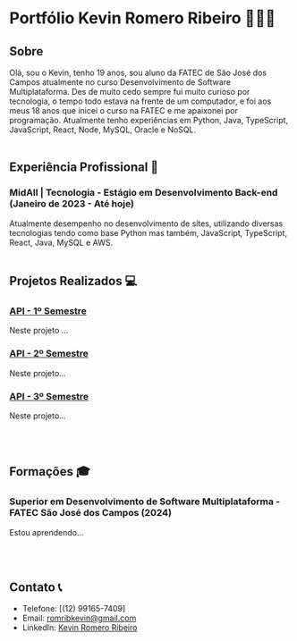 # Portfólio Kevin Romero Ribeiro 🙋🏽‍♂️

## Sobre

Olá, sou o Kevin, tenho 19 anos, sou aluno da FATEC de São José dos Campos atualmente no curso Desenvolvimento de Software Multiplataforma. 
Des de muito cedo sempre fui muito curioso por tecnologia, o tempo todo estava na frente de um computador, e foi aos meus 18 anos que inicei o curso na FATEC 
e me apaixonei por programação. Atualmente tenho experiências em Python, Java, TypeScript, JavaScript, React, Node, MySQL, Oracle e NoSQL.
<br>
<br>

## Experiência Profissional 💼

### MidAll | Tecnologia - Estágio em Desenvolvimento Back-end (Janeiro de 2023 - Até hoje)

Atualmente desempenho no desenvolvimento de sites, utilizando diversas tecnologias tendo como base Python mas também, JavaScript, TypeScript, React, Java, MySQL
e AWS.
<br>
<br>

## Projetos Realizados 💻

### [API - 1º Semestre](https://github.com/whatscodeg3/API-DSM-ServiceDesk)

Neste projeto ...

### [API - 2º Semestre](https://github.com/whatscodeg3/API-2DSM-DailyBot)

Neste projeto...

### [API - 3º Semestre](https://github.com/whatscodeg3/API-3DSM)

Neste projeto...

<br>
<br>

## Formações 🎓

### Superior em Desenvolvimento de Software Multiplataforma - FATEC São José dos Campos (2024)

Estou aprendendo...

<br>
<br>

## Contato 📞

- Telefone: [(12) 99165-7409]
- Email: [romribkevin@gmail.com](#)
- LinkedIn: [Kevin Romero Ribeiro](#)
